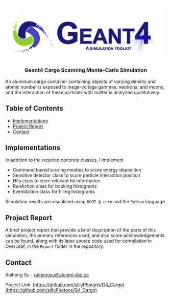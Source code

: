 <!-- PROJECT LOGO -->
<br />
<p align="center">
  <a href="https://github.com/sillyPhotons/G4_Cargo">
    <img src="images/logo.png" alt="Logo" width = 500>
  </a>

  <h3 align="center">Geant4 Cargo Scanning Monte-Carlo Simulation</h3>

An aluminum cargo container containing objects of varying density and atomic number is exposed to mega-voltage gammas, neutrons, and muons, and the interaction of these particles with matter is analyzed qualitatively. 
    <br />
</p>

<!-- TABLE OF CONTENTS -->
## Table of Contents
* [Implementations](#implementation)
* [Project Report](#about-the-project)
* [Contact](#contact)

## Implementations

In addition to the required concrete classes, I implement
  * Command based scoring meshes to score energy deposition
  * Sensitive detector class to score particle interaction position
  * Hits class to store relevant hit information
  * RunAction class for booking histograms 
  * EventAction class for filling histograms
  
Simulation results are visualized using `ROOT @ cern` and the `Python` language.

## Project Report
A brief project report that provide a brief description of the parts of this simulation, the primary references used, and also some acknowledgements can be found, along with its latex source code used for compilation in OverLeaf, in the `Report` folder in the repository.


## Contact

Ruiheng Su - ruihengsu@alumni.ubc.ca

Project Link: [https://github.com/sillyPhotons/G4_Cargo](https://github.com/sillyPhotons/G4_Cargo)
